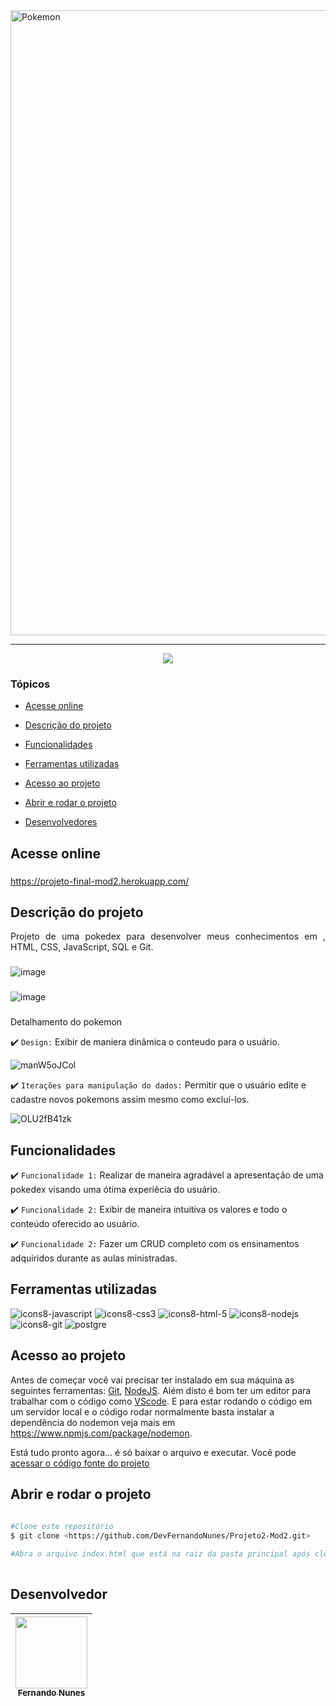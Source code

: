 
<img style="align: center" src="https://tm.ibxk.com.br/2019/09/30/30091641838086.jpg?ims=1120x420" alt="Pokemon" width="1000"/>
<hr>

<p align="center">
   <img src="http://img.shields.io/static/v1?label=STATUS&message=CONCLUIDO&color=RED&style=for-the-badge"/>
</p>

### Tópicos 

- [Acesse online](#acesse-online)

- [Descrição do projeto](#descrição-do-projeto)

- [Funcionalidades](#funcionalidades)

- [Ferramentas utilizadas](#ferramentas-utilizadas)

- [Acesso ao projeto](#acesso-ao-projeto)

- [Abrir e rodar o projeto](#abrir-e-rodar-o-projeto)

- [Desenvolvedores](#desenvolvedores)

## Acesse online

###

https://projeto-final-mod2.herokuapp.com/

###

## Descrição do projeto 

<p align="justify">
Projeto de uma pokedex para desenvolver meus conhecimentos em , HTML, CSS, JavaScript, SQL e Git.

   ### 
   
![image](https://user-images.githubusercontent.com/95880342/161598687-7084e7fd-24dd-45d1-bc92-b5cae022d86a.png)

   ### 
  ![image](https://user-images.githubusercontent.com/95880342/161598963-27960108-4ef2-4b5e-8cb0-2d1ce84af9a6.png)

  
  ###
   
<p align="justify">
Detalhamento do pokemon
   
  :heavy_check_mark: `Design:` Exibir de maniera dinâmica o conteudo para o usuário.

![manW5oJCol](https://user-images.githubusercontent.com/95880342/161599520-dab947fb-5ed8-4943-8b8b-ed1a3cbdcdf7.gif)
  
  :heavy_check_mark: `Iterações para manipulação do dados:` Permitir que o usuário edite e cadastre novos pokemons assim mesmo como excluí-los.

![OLU2fB41zk](https://user-images.githubusercontent.com/95880342/161600015-6e22d714-15ca-40e0-96cf-6840010abee3.gif)

   
## Funcionalidades

:heavy_check_mark: `Funcionalidade 1:` Realizar de maneira agradável a apresentação de uma pokedex visando uma ótima experiêcia do usuário.

:heavy_check_mark: `Funcionalidade 2:` Exibir de maneira intuitiva os valores e todo o conteúdo oferecido ao usuário.
   
:heavy_check_mark: `Funcionalidade 2:` Fazer um CRUD completo com os ensinamentos adquiridos durante as aulas ministradas.

###

## Ferramentas utilizadas

![icons8-javascript](https://user-images.githubusercontent.com/95880342/159194965-890bbb5d-c194-4ef1-a67e-70485bf3fb88.svg)
![icons8-css3](https://user-images.githubusercontent.com/95880342/159195044-c80569d8-ea4c-4b03-9ac0-82cc5b16777b.svg)
![icons8-html-5](https://user-images.githubusercontent.com/95880342/159195130-bb7af11a-f80b-4374-b132-ac02d6e902cf.svg)
![icons8-nodejs](https://user-images.githubusercontent.com/95880342/159195158-dee2e249-2d09-48a9-b976-37fc52174304.svg)
![icons8-git](https://user-images.githubusercontent.com/95880342/159195173-5e598803-c045-4721-93eb-d9503b142ed9.svg)
![postgre](https://user-images.githubusercontent.com/95880342/161600479-12357191-f77f-4835-8833-406e3a07f0ed.png)

###

## Acesso ao projeto

Antes de começar você vai precisar ter instalado em sua máquina as seguintes ferramentas:
[Git](https://git-scm.com/), [NodeJS](https://nodejs.org/en/).
Além disto é bom ter um editor para trabalhar com o código como [VScode](https://code.visualstudio.com/).
E para estar rodando o código em um servidor local e o código rodar normalmente basta instalar a dependência do nodemon veja mais em https://www.npmjs.com/package/nodemon.

Está tudo pronto agora... é só baixar o arquivo e executar. Você pode [acessar o código fonte do projeto](https://github.com/DevFernandoNunes/Projeto2-Mod2)

## Abrir e rodar o projeto

```bash
 
#Clone este repositório
$ git clone <https://github.com/DevFernandoNunes/Projeto2-Mod2.git>

#Abra o arquivo index.html que está na raiz da pasta principal após clonar o repositório.
 
``` 
 
## Desenvolvedor

| [<img src="https://avatars.githubusercontent.com/u/95880342?v=4" width=115><br><sub>Fernando Nunes</sub>](https://github.com/DevFernandoNunes) |
| :---: |
 

